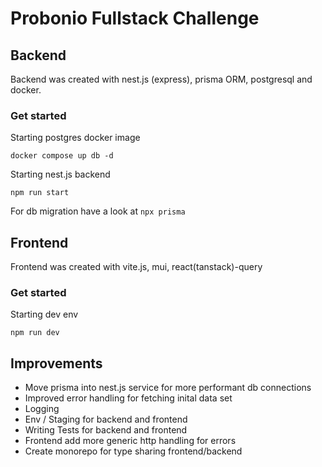 # Probonio Fullstack Challenge

## Backend

Backend was created with nest.js (express), prisma ORM, postgresql and docker.

### Get started

Starting postgres docker image

`docker compose up db -d`

Starting nest.js backend

`npm run start`

For db migration have a look at
`npx prisma`

## Frontend

Frontend was created with vite.js, mui, react(tanstack)-query

### Get started

Starting dev env

`npm run dev`

## Improvements

- Move prisma into nest.js service for more performant db connections
- Improved error handling for fetching inital data set
- Logging
- Env / Staging for backend and frontend
- Writing Tests for backend and frontend
- Frontend add more generic http handling for errors
- Create monorepo for type sharing frontend/backend
